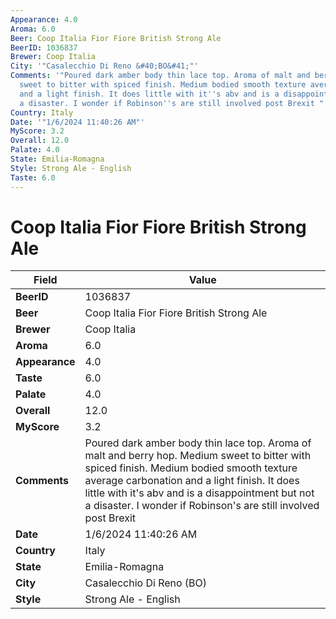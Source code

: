 ```yaml
---
Appearance: 4.0
Aroma: 6.0
Beer: Coop Italia Fior Fiore British Strong Ale
BeerID: 1036837
Brewer: Coop Italia
City: '"Casalecchio Di Reno &#40;BO&#41;"'
Comments: '"Poured dark amber body thin lace top. Aroma of malt and berry hop. Medium
  sweet to bitter with spiced finish. Medium bodied smooth texture average carbonation
  and a light finish. It does little with it''s abv and is a disappointment but not
  a disaster. I wonder if Robinson''s are still involved post Brexit "'
Country: Italy
Date: '"1/6/2024 11:40:26 AM"'
MyScore: 3.2
Overall: 12.0
Palate: 4.0
State: Emilia-Romagna
Style: Strong Ale - English
Taste: 6.0
---
```


# Coop Italia Fior Fiore British Strong Ale

| Field         | Value |
|---------------|-------|
| **BeerID** | 1036837 |
| **Beer** | Coop Italia Fior Fiore British Strong Ale |
| **Brewer** | Coop Italia |
| **Aroma** | 6.0 |
| **Appearance** | 4.0 |
| **Taste** | 6.0 |
| **Palate** | 4.0 |
| **Overall** | 12.0 |
| **MyScore** | 3.2 |
| **Comments** | Poured dark amber body thin lace top. Aroma of malt and berry hop. Medium sweet to bitter with spiced finish. Medium bodied smooth texture average carbonation and a light finish. It does little with it's abv and is a disappointment but not a disaster. I wonder if Robinson's are still involved post Brexit  |
| **Date** | 1/6/2024 11:40:26 AM |
| **Country** | Italy |
| **State** | Emilia-Romagna |
| **City** | Casalecchio Di Reno &#40;BO&#41; |
| **Style** | Strong Ale - English |
